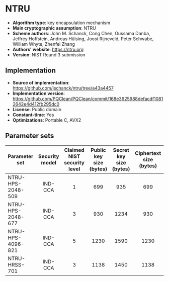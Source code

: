 NTRU
====

- **Algorithm type**: key encapsulation mechanism
- **Main cryptographic assumption**: NTRU
- **Scheme authors**: John M. Schanck, Cong Chen, Oussama Danba, Jeffrey Hoffstein, Andreas Hülsing, Joost Rijneveld, Peter Schwabe, William Whyte, Zhenfei Zhang
- **Authors' website**: https://ntru.org
- **Version**: NIST Round 3 submission

Implementation
--------------

- **Source of implementation**: https://github.com/jschanck/ntru/tree/a43a4457
- **Implementation version**: https://github.com/PQClean/PQClean/commit/168e3625988defacdf10812642e4d412fb295dc0
- **License**: Public domain
- **Constant-time**: Yes
- **Optimizations**: Portable C, AVX2

Parameter sets
--------------

| Parameter set     | Security model | Claimed NIST security level | Public key size (bytes) | Secret key size (bytes) | Ciphertext size (bytes) | Shared secret size (bytes) |
|-------------------|:--------------:|:---------------------------:|:-----------------------:|:-----------------------:|:-----------------------:|:--------------------------:|
| NTRU-HPS-2048-509 |     IND-CCA    |              1              |           699           |           935           |           699           |             32             |
| NTRU-HPS-2048-677 |     IND-CCA    |              3              |           930           |           1234          |           930           |             32             |
| NTRU-HPS-4096-821 |     IND-CCA    |              5              |           1230          |           1590          |           1230          |             32             |
| NTRU-HRSS-701     |     IND-CCA    |              3              |           1138          |           1450          |           1138          |             32             |
